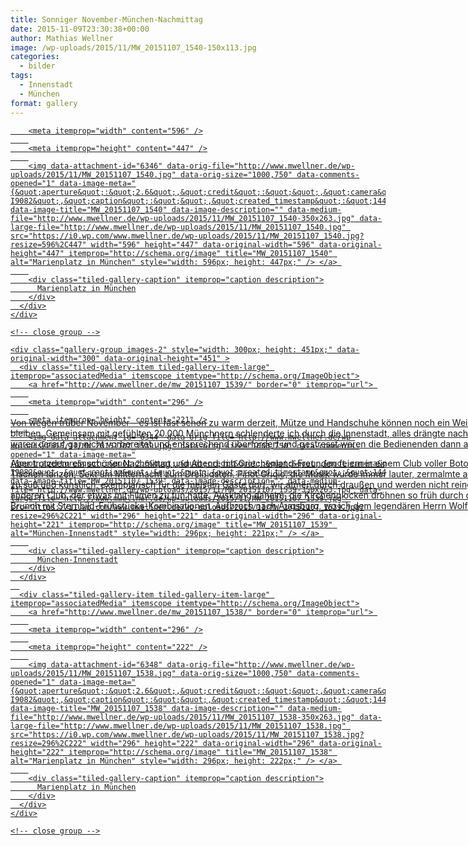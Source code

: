 ```yaml
---
title: Sonniger November-München-Nachmittag
date: 2015-11-09T23:30:38+00:00
author: Mathias Wellner
image: /wp-uploads/2015/11/MW_20151107_1540-150x113.jpg
categories:
  - bilder
tags:
  - Innenstadt
  - München
format: gallery
---
```

<div class="tiled-gallery type-rectangular tiled-gallery-unresized" data-original-width="900" data-carousel-extra='{&quot;blog_id&quot;:1,&quot;permalink&quot;:&quot;http:\/\/www.mwellner.de\/2015\/11\/09\/sonniger-november-muenchen-nachmittag\/&quot;,&quot;likes_blog_id&quot;:&quot;9056871&quot;}' itemscope itemtype="http://schema.org/ImageGallery" >
  <div class="gallery-row" style="width: 900px; height: 451px;" data-original-width="900" data-original-height="451" >
    <div class="gallery-group images-1" style="width: 600px; height: 451px;" data-original-width="600" data-original-height="451" >
      <div class="tiled-gallery-item tiled-gallery-item-large" itemprop="associatedMedia" itemscope itemtype="http://schema.org/ImageObject">
        <a href="http://www.mwellner.de/mw_20151107_1540/" border="0" itemprop="url"> 
        
        <meta itemprop="width" content="596" />
        
        <meta itemprop="height" content="447" />
        
        <img data-attachment-id="6346" data-orig-file="http://www.mwellner.de/wp-uploads/2015/11/MW_20151107_1540.jpg" data-orig-size="1000,750" data-comments-opened="1" data-image-meta="{&quot;aperture&quot;:&quot;2.6&quot;,&quot;credit&quot;:&quot;&quot;,&quot;camera&quot;:&quot;GT-I9082&quot;,&quot;caption&quot;:&quot;&quot;,&quot;created_timestamp&quot;:&quot;1446911529&quot;,&quot;copyright&quot;:&quot;&quot;,&quot;focal_length&quot;:&quot;3.7&quot;,&quot;iso&quot;:&quot;80&quot;,&quot;shutter_speed&quot;:&quot;0.0014705882352941&quot;,&quot;title&quot;:&quot;&quot;,&quot;orientation&quot;:&quot;0&quot;}" data-image-title="MW_20151107_1540" data-image-description="" data-medium-file="http://www.mwellner.de/wp-uploads/2015/11/MW_20151107_1540-350x263.jpg" data-large-file="http://www.mwellner.de/wp-uploads/2015/11/MW_20151107_1540.jpg" src="https://i0.wp.com/www.mwellner.de/wp-uploads/2015/11/MW_20151107_1540.jpg?resize=596%2C447" width="596" height="447" data-original-width="596" data-original-height="447" itemprop="http://schema.org/image" title="MW_20151107_1540" alt="Marienplatz in München" style="width: 596px; height: 447px;" /> </a> 
        
        <div class="tiled-gallery-caption" itemprop="caption description">
          Marienplatz in München
        </div>
      </div>
    </div>
    
    <!-- close group -->
    
    <div class="gallery-group images-2" style="width: 300px; height: 451px;" data-original-width="300" data-original-height="451" >
      <div class="tiled-gallery-item tiled-gallery-item-large" itemprop="associatedMedia" itemscope itemtype="http://schema.org/ImageObject">
        <a href="http://www.mwellner.de/mw_20151107_1539/" border="0" itemprop="url"> 
        
        <meta itemprop="width" content="296" />
        
        <meta itemprop="height" content="221" />
        
        <img data-attachment-id="6344" data-orig-file="http://www.mwellner.de/wp-uploads/2015/11/MW_20151107_1539.jpg" data-orig-size="1000,750" data-comments-opened="1" data-image-meta="{&quot;aperture&quot;:&quot;2.6&quot;,&quot;credit&quot;:&quot;&quot;,&quot;camera&quot;:&quot;GT-I9082&quot;,&quot;caption&quot;:&quot;&quot;,&quot;created_timestamp&quot;:&quot;1446911384&quot;,&quot;copyright&quot;:&quot;&quot;,&quot;focal_length&quot;:&quot;3.7&quot;,&quot;iso&quot;:&quot;80&quot;,&quot;shutter_speed&quot;:&quot;0.0011764705882353&quot;,&quot;title&quot;:&quot;&quot;,&quot;orientation&quot;:&quot;0&quot;}" data-image-title="MW_20151107_1539" data-image-description="" data-medium-file="http://www.mwellner.de/wp-uploads/2015/11/MW_20151107_1539-350x263.jpg" data-large-file="http://www.mwellner.de/wp-uploads/2015/11/MW_20151107_1539.jpg" src="https://i1.wp.com/www.mwellner.de/wp-uploads/2015/11/MW_20151107_1539.jpg?resize=296%2C221" width="296" height="221" data-original-width="296" data-original-height="221" itemprop="http://schema.org/image" title="MW_20151107_1539" alt="München-Innenstadt" style="width: 296px; height: 221px;" /> </a> 
        
        <div class="tiled-gallery-caption" itemprop="caption description">
          München-Innenstadt
        </div>
      </div>
      
      <div class="tiled-gallery-item tiled-gallery-item-large" itemprop="associatedMedia" itemscope itemtype="http://schema.org/ImageObject">
        <a href="http://www.mwellner.de/mw_20151107_1538/" border="0" itemprop="url"> 
        
        <meta itemprop="width" content="296" />
        
        <meta itemprop="height" content="222" />
        
        <img data-attachment-id="6348" data-orig-file="http://www.mwellner.de/wp-uploads/2015/11/MW_20151107_1538.jpg" data-orig-size="1000,750" data-comments-opened="1" data-image-meta="{&quot;aperture&quot;:&quot;2.6&quot;,&quot;credit&quot;:&quot;&quot;,&quot;camera&quot;:&quot;GT-I9082&quot;,&quot;caption&quot;:&quot;&quot;,&quot;created_timestamp&quot;:&quot;1446907579&quot;,&quot;copyright&quot;:&quot;&quot;,&quot;focal_length&quot;:&quot;3.7&quot;,&quot;iso&quot;:&quot;80&quot;,&quot;shutter_speed&quot;:&quot;0.0011111111111111&quot;,&quot;title&quot;:&quot;&quot;,&quot;orientation&quot;:&quot;0&quot;}" data-image-title="MW_20151107_1538" data-image-description="" data-medium-file="http://www.mwellner.de/wp-uploads/2015/11/MW_20151107_1538-350x263.jpg" data-large-file="http://www.mwellner.de/wp-uploads/2015/11/MW_20151107_1538.jpg" src="https://i0.wp.com/www.mwellner.de/wp-uploads/2015/11/MW_20151107_1538.jpg?resize=296%2C222" width="296" height="222" data-original-width="296" data-original-height="222" itemprop="http://schema.org/image" title="MW_20151107_1538" alt="Marienplatz in München" style="width: 296px; height: 222px;" /> </a> 
        
        <div class="tiled-gallery-caption" itemprop="caption description">
          Marienplatz in München
        </div>
      </div>
    </div>
    
    <!-- close group -->
  </div>
  
  <!-- close row -->
</div>

Von wegen trüber November &ndash; es ist fast schon zu warm derzeit, Mütze und Handschuhe können noch ein Weilchen im Schrank bleiben. Gemeinsam mit gefühlten 20.000 Münchnern schlenderte ich durch die Innenstadt, alles drängte nach draußen, die Cafes waren darauf gar nicht vorbereitet und entsprechend überfordert und gestresst waren die Bedienenden dann auch. 

Aber trotzdem ein schöner Nachmittag und Abend, mit Griechenland-Freunden feiern in einem Club voller Botox und Haarspray, auf den Tischen tanzen, Sekt um Mitternacht zum Dreißigsten, Pinot Grigio, die Musik wurde immer lauter, zermalmte alle Gespräche, der Hugo zu süß und künstlich, exemplarisch für die meisten Gäste dort, wir atmen durch draußen und werden nicht reingelassen in diesem anderen Club, der etwas mit Filmen zu tun hatte, Ausklang daheim, die Kirchenglocken dröhnen so früh durch die geöffnete Balkontür, Brunch mit Sternbild-Frühstücks-Kombinationen, Aufbruch nach Augsburg, wo ich dem legendären Herrn Wolf begegne.
